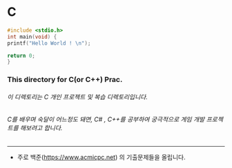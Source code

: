 # C
```C
#include <stdio.h>
int main(void) {
printf("Hello World ! \n");

return 0;
}
```

### This directory for C(or C++) Prac.
###### 이 디렉토리는 C 개인 프로젝트 및 복습 디렉토리입니다.
###### C를 배우며 숙달이 어느정도 돼면, C# , C++를 공부하여 궁극적으로 게임 개발 프로젝트를 해보려고 합니다. 
***

+ 주로 백준(https://www.acmicpc.net) 의 기출문제들을 올립니다.

